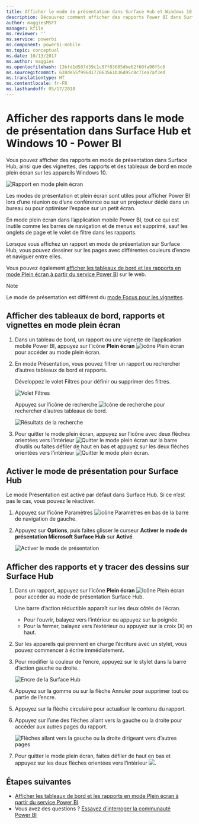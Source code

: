 ```yaml
---
title: Afficher le mode de présentation dans Surface Hub et Windows 10 - Power BI
description: Découvrez comment afficher des rapports Power BI dans Surface Hub et comment afficher des vignettes, des rapports et des tableaux de bord Power BI en mode plein écran sur les appareils Windows 10.
author: maggiesMSFT
manager: kfile
ms.reviewer: ''
ms.service: powerbi
ms.component: powerbi-mobile
ms.topic: conceptual
ms.date: 10/13/2017
ms.author: maggies
ms.openlocfilehash: 13bfd1d587d59c1c87f03605dbe62f60fa90f5c6
ms.sourcegitcommit: 638de55f996d177063561b36d95c8c71ea7af3ed
ms.translationtype: HT
ms.contentlocale: fr-FR
ms.lasthandoff: 05/17/2018
---
```

# <a name="view-reports-in-presentation-mode-on-surface-hub-and-windows-10---power-bi"></a>Afficher des rapports dans le mode de présentation dans Surface Hub et Windows 10 - Power BI
Vous pouvez afficher des rapports en mode de présentation dans Surface Hub, ainsi que des vignettes, des rapports et des tableaux de bord en mode plein écran sur les appareils Windows 10. 

![Rapport en mode plein écran](media/mobile-windows-10-app-presentation-mode/power-bi-presentation-mode.png)

Les modes de présentation et plein écran sont utiles pour afficher Power BI lors d’une réunion ou d’une conférence ou sur un projecteur dédié dans un bureau ou pour optimiser l’espace sur un petit écran. 

En mode plein écran dans l’application mobile Power BI, tout ce qui est inutile comme les barres de navigation et de menus est supprimé, sauf les onglets de page et le volet de filtre dans les rapports.

Lorsque vous affichez un rapport en mode de présentation sur Surface Hub, vous pouvez dessiner sur les pages avec différentes couleurs d’encre et naviguer entre elles.

Vous pouvez également [afficher les tableaux de bord et les rapports en mode Plein écran à partir du service Power BI](service-fullscreen-mode.md) sur le web.

> [!NOTE]
> Le mode de présentation est différent du [mode Focus pour les vignettes](mobile-tiles-in-the-mobile-apps.md).
> 
> 

## <a name="display-dashboards-reports-and-tiles-in-full-screen-mode"></a>Afficher des tableaux de bord, rapports et vignettes en mode plein écran
1. Dans un tableau de bord, un rapport ou une vignette de l’application mobile Power BI, appuyez sur l’icône **Plein écran** ![icône Plein écran](media/mobile-windows-10-app-presentation-mode/power-bi-full-screen-icon.png) pour accéder au mode plein écran.
2. En mode Présentation, vous pouvez filtrer un rapport ou rechercher d’autres tableaux de bord et rapports.
   
    Développez le volet Filtres pour définir ou supprimer des filtres.
   
    ![Volet Filtres](media/mobile-windows-10-app-presentation-mode/power-bi-windows-10-presentation-filter.png)
   
     Appuyez sur l’icône de recherche ![Icône de recherche](media/mobile-windows-10-app-presentation-mode/power-bi-windows-10-presentation-search-icon.png) pour rechercher d’autres tableaux de bord.
   
    ![Résultats de la recherche](media/mobile-windows-10-app-presentation-mode/power-bi-windows-10-search.png)
3. Pour quitter le mode plein écran, appuyez sur l’icône avec deux flèches orientées vers l’intérieur ![Quitter le mode plein écran](media/mobile-windows-10-app-presentation-mode/power-bi-windows-10-exit-full-screen-icon.png) sur la barre d’outils ou faites défiler de haut en bas et appuyez sur les deux flèches orientées vers l’intérieur ![Quitter le mode plein écran](media/mobile-windows-10-app-presentation-mode/power-bi-windows-10-exit-full-screen-hub-icon.png).

## <a name="turn-on-presentation-mode-for-surface-hub"></a>Activer le mode de présentation pour Surface Hub
Le mode Présentation est activé par défaut dans Surface Hub. Si ce n’est pas le cas, vous pouvez le réactiver.

1. Appuyez sur l’icône Paramètres ![icône Paramètres](media/mobile-windows-10-app-presentation-mode/power-bi-settings-icon.png) en bas de la barre de navigation de gauche.
2. Appuyez sur **Options**, puis faites glisser le curseur **Activer le mode de présentation Microsoft Surface Hub** sur **Activé**.
   
    ![Activer le mode de présentation](media/mobile-windows-10-app-presentation-mode/power-bi-turn-on-presentation-mode.png)

## <a name="display-and-draw-on-reports-on-surface-hub"></a>Afficher des rapports et y tracer des dessins sur Surface Hub
1. Dans un rapport, appuyez sur l’icône **Plein écran** ![Icône Plein écran](media/mobile-windows-10-app-presentation-mode/power-bi-full-screen-icon.png) pour accéder au mode de présentation Surface Hub.
   
    Une barre d’action réductible apparaît sur les deux côtés de l’écran. 
   
   * Pour l’ouvrir, balayez vers l’intérieur ou appuyez sur la poignée.
   * Pour la fermer, balayez vers l’extérieur ou appuyez sur la croix (X) en haut.
2. Sur les appareils qui prennent en charge l’écriture avec un stylet, vous pouvez commencer à écrire immédiatement. 
3. Pour modifier la couleur de l’encre, appuyez sur le stylet dans la barre d’action gauche ou droite.
   
    ![Encre de la Surface Hub](media/mobile-windows-10-app-presentation-mode/power-bi-windows-10-surface-hub-ink.png)
4. Appuyez sur la gomme ou sur la flèche Annuler pour supprimer tout ou partie de l’encre.
5. Appuyez sur la flèche circulaire pour actualiser le contenu du rapport.
6. Appuyez sur l’une des flèches allant vers la gauche ou la droite pour accéder aux autres pages du rapport.
   
    ![Flèches allant vers la gauche ou la droite dirigeant vers d’autres pages](media/mobile-windows-10-app-presentation-mode/power-bi-windows-10-surface-hub-arrows.png)
7. Pour quitter le mode plein écran, faites défiler de haut en bas et appuyez sur les deux flèches orientées vers l’intérieur ![](media/mobile-windows-10-app-presentation-mode/power-bi-windows-10-exit-full-screen-hub-icon.png).

## <a name="next-steps"></a>Étapes suivantes
* [Afficher les tableaux de bord et les rapports en mode Plein écran à partir du service Power BI](service-fullscreen-mode.md)
* Vous avez des questions ? [Essayez d’interroger la communauté Power BI](http://community.powerbi.com/)

